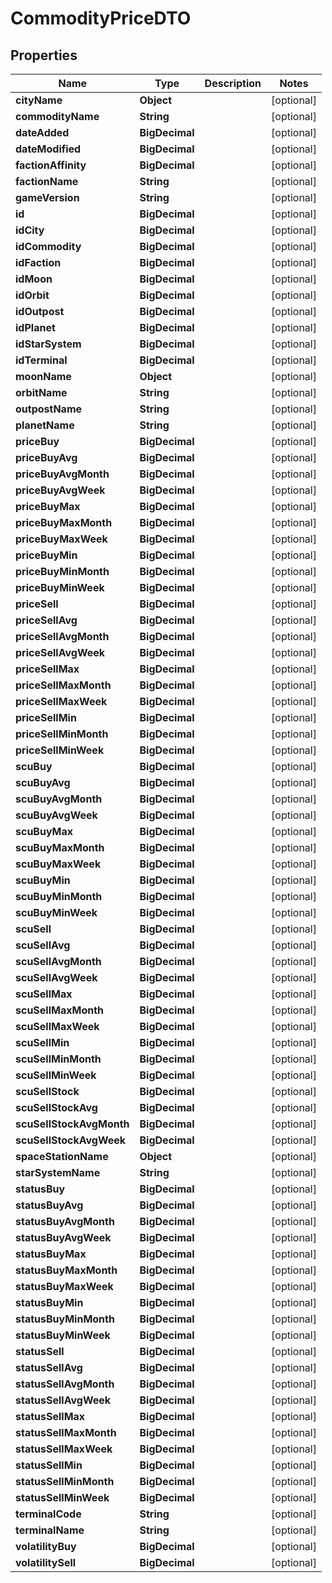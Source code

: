 

# CommodityPriceDTO


## Properties

| Name | Type | Description | Notes |
|------------ | ------------- | ------------- | -------------|
|**cityName** | **Object** |  |  [optional] |
|**commodityName** | **String** |  |  [optional] |
|**dateAdded** | **BigDecimal** |  |  [optional] |
|**dateModified** | **BigDecimal** |  |  [optional] |
|**factionAffinity** | **BigDecimal** |  |  [optional] |
|**factionName** | **String** |  |  [optional] |
|**gameVersion** | **String** |  |  [optional] |
|**id** | **BigDecimal** |  |  [optional] |
|**idCity** | **BigDecimal** |  |  [optional] |
|**idCommodity** | **BigDecimal** |  |  [optional] |
|**idFaction** | **BigDecimal** |  |  [optional] |
|**idMoon** | **BigDecimal** |  |  [optional] |
|**idOrbit** | **BigDecimal** |  |  [optional] |
|**idOutpost** | **BigDecimal** |  |  [optional] |
|**idPlanet** | **BigDecimal** |  |  [optional] |
|**idStarSystem** | **BigDecimal** |  |  [optional] |
|**idTerminal** | **BigDecimal** |  |  [optional] |
|**moonName** | **Object** |  |  [optional] |
|**orbitName** | **String** |  |  [optional] |
|**outpostName** | **String** |  |  [optional] |
|**planetName** | **String** |  |  [optional] |
|**priceBuy** | **BigDecimal** |  |  [optional] |
|**priceBuyAvg** | **BigDecimal** |  |  [optional] |
|**priceBuyAvgMonth** | **BigDecimal** |  |  [optional] |
|**priceBuyAvgWeek** | **BigDecimal** |  |  [optional] |
|**priceBuyMax** | **BigDecimal** |  |  [optional] |
|**priceBuyMaxMonth** | **BigDecimal** |  |  [optional] |
|**priceBuyMaxWeek** | **BigDecimal** |  |  [optional] |
|**priceBuyMin** | **BigDecimal** |  |  [optional] |
|**priceBuyMinMonth** | **BigDecimal** |  |  [optional] |
|**priceBuyMinWeek** | **BigDecimal** |  |  [optional] |
|**priceSell** | **BigDecimal** |  |  [optional] |
|**priceSellAvg** | **BigDecimal** |  |  [optional] |
|**priceSellAvgMonth** | **BigDecimal** |  |  [optional] |
|**priceSellAvgWeek** | **BigDecimal** |  |  [optional] |
|**priceSellMax** | **BigDecimal** |  |  [optional] |
|**priceSellMaxMonth** | **BigDecimal** |  |  [optional] |
|**priceSellMaxWeek** | **BigDecimal** |  |  [optional] |
|**priceSellMin** | **BigDecimal** |  |  [optional] |
|**priceSellMinMonth** | **BigDecimal** |  |  [optional] |
|**priceSellMinWeek** | **BigDecimal** |  |  [optional] |
|**scuBuy** | **BigDecimal** |  |  [optional] |
|**scuBuyAvg** | **BigDecimal** |  |  [optional] |
|**scuBuyAvgMonth** | **BigDecimal** |  |  [optional] |
|**scuBuyAvgWeek** | **BigDecimal** |  |  [optional] |
|**scuBuyMax** | **BigDecimal** |  |  [optional] |
|**scuBuyMaxMonth** | **BigDecimal** |  |  [optional] |
|**scuBuyMaxWeek** | **BigDecimal** |  |  [optional] |
|**scuBuyMin** | **BigDecimal** |  |  [optional] |
|**scuBuyMinMonth** | **BigDecimal** |  |  [optional] |
|**scuBuyMinWeek** | **BigDecimal** |  |  [optional] |
|**scuSell** | **BigDecimal** |  |  [optional] |
|**scuSellAvg** | **BigDecimal** |  |  [optional] |
|**scuSellAvgMonth** | **BigDecimal** |  |  [optional] |
|**scuSellAvgWeek** | **BigDecimal** |  |  [optional] |
|**scuSellMax** | **BigDecimal** |  |  [optional] |
|**scuSellMaxMonth** | **BigDecimal** |  |  [optional] |
|**scuSellMaxWeek** | **BigDecimal** |  |  [optional] |
|**scuSellMin** | **BigDecimal** |  |  [optional] |
|**scuSellMinMonth** | **BigDecimal** |  |  [optional] |
|**scuSellMinWeek** | **BigDecimal** |  |  [optional] |
|**scuSellStock** | **BigDecimal** |  |  [optional] |
|**scuSellStockAvg** | **BigDecimal** |  |  [optional] |
|**scuSellStockAvgMonth** | **BigDecimal** |  |  [optional] |
|**scuSellStockAvgWeek** | **BigDecimal** |  |  [optional] |
|**spaceStationName** | **Object** |  |  [optional] |
|**starSystemName** | **String** |  |  [optional] |
|**statusBuy** | **BigDecimal** |  |  [optional] |
|**statusBuyAvg** | **BigDecimal** |  |  [optional] |
|**statusBuyAvgMonth** | **BigDecimal** |  |  [optional] |
|**statusBuyAvgWeek** | **BigDecimal** |  |  [optional] |
|**statusBuyMax** | **BigDecimal** |  |  [optional] |
|**statusBuyMaxMonth** | **BigDecimal** |  |  [optional] |
|**statusBuyMaxWeek** | **BigDecimal** |  |  [optional] |
|**statusBuyMin** | **BigDecimal** |  |  [optional] |
|**statusBuyMinMonth** | **BigDecimal** |  |  [optional] |
|**statusBuyMinWeek** | **BigDecimal** |  |  [optional] |
|**statusSell** | **BigDecimal** |  |  [optional] |
|**statusSellAvg** | **BigDecimal** |  |  [optional] |
|**statusSellAvgMonth** | **BigDecimal** |  |  [optional] |
|**statusSellAvgWeek** | **BigDecimal** |  |  [optional] |
|**statusSellMax** | **BigDecimal** |  |  [optional] |
|**statusSellMaxMonth** | **BigDecimal** |  |  [optional] |
|**statusSellMaxWeek** | **BigDecimal** |  |  [optional] |
|**statusSellMin** | **BigDecimal** |  |  [optional] |
|**statusSellMinMonth** | **BigDecimal** |  |  [optional] |
|**statusSellMinWeek** | **BigDecimal** |  |  [optional] |
|**terminalCode** | **String** |  |  [optional] |
|**terminalName** | **String** |  |  [optional] |
|**volatilityBuy** | **BigDecimal** |  |  [optional] |
|**volatilitySell** | **BigDecimal** |  |  [optional] |



